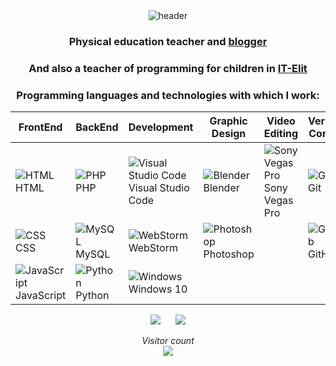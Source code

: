 <!--<h1 align="center">Hi there, I'm <a href="https://www.linkedin.com/in/myroslav-hesyk/" target="_blank">Myroslav</a> 
<img src="https://github.com/blackcater/blackcater/raw/main/images/Hi.gif" height="32"/></h1>
![header](https://capsule-render.vercel.app/api?type=waving&height=200&color=e7c201&text=Hi%20there,%20I'm%20Myroslav%20&reversal=false&fontAlign=50&textBg=false&fontSize=58&animation=scaleIn&strokeWidth=0&descAlignY=52&fontAlignY=40)
-->
<div align="center">
  <img src="https://capsule-render.vercel.app/api?type=waving&height=200&color=e7c201&text=Hi%20there,%20I'm%20Myroslav%20&reversal=false&fontAlign=50&textBg=false&fontSize=58&animation=scaleIn&strokeWidth=0&descAlignY=52&fontAlignY=40" alt="header">
</div>

<h3 align="center">Physical education teacher and <a href="https://www.instagram.com/myroslav_hesyk/" target="_blank">blogger</a>  </h3>
<h3 align="center">And also a teacher of programming for children in <a href="https://www.instagram.com/it_elit_school/" target="_blank">IT-Elit</a>  </h3>

<h3 align="center">Programming languages and technologies with which I work: </h3>

<div align="center">

| FrontEnd | BackEnd | Development | Graphic Design | Video Editing | Version Control |
|---|---|---|---|---|---|
| ![HTML](https://img.icons8.com/color/48/000000/html-5.png) HTML | ![PHP](https://img.icons8.com/officel/16/000000/php-logo.png) PHP | ![Visual Studio Code](https://img.icons8.com/fluent/48/000000/visual-studio-code-2019.png) Visual Studio Code | ![Blender](https://img.icons8.com/color/48/000000/blender-3d.png) Blender | ![Sony Vegas Pro](https://img.icons8.com/color/48/000000/sony-vegas.png) Sony Vegas Pro | ![Git](https://img.icons8.com/color/48/000000/git.png) Git |
| ![CSS](https://img.icons8.com/color/48/000000/css3.png) CSS | ![MySQL](https://img.icons8.com/ios-filled/50/000000/mysql-logo.png) MySQL | ![WebStorm](https://img.icons8.com/color/48/000000/webstorm.png) WebStorm | ![Photoshop](https://img.icons8.com/color/48/000000/adobe-photoshop.png) Photoshop | | ![GitHub](https://img.icons8.com/material-outlined/24/000000/github.png) GitHub |
| ![JavaScript](https://img.icons8.com/color/48/000000/javascript.png) JavaScript | ![Python](https://img.icons8.com/color/48/000000/python.png) Python | ![Windows](https://img.icons8.com/color/48/000000/windows-10.png) Windows 10 | | | |

</div>


<div align="center"> 
<div style='display: inline-block; margin-right: 10px;'>
    <img src="https://github-readme-stats.vercel.app/api?username=MyroslavHesyk&count_private=true&show_icons=true&theme=buefy" />
</div>
<div style='display: inline-block; margin-left: 10px;'>
    <img src="https://github-readme-stats.vercel.app/api/top-langs/?username=MyroslavHesyk&layout=compact&theme=buefy" />
</div>
</div>



<p align="center"> 
 <i> Visitor count</i><br>
  <img src="https://profile-counter.glitch.me/MyroslavHesyk/count.svg" />
 
</p>




<!--
![soft](https://capsule-render.vercel.app/api?type=soft&color=gradient&text=Come%20again!&fontSize=40&animation=twinkling)
-->
